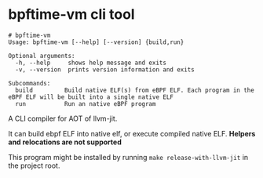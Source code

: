 # bpftime-vm cli tool

```console
# bpftime-vm
Usage: bpftime-vm [--help] [--version] {build,run}

Optional arguments:
  -h, --help     shows help message and exits 
  -v, --version  prints version information and exits 

Subcommands:
  build         Build native ELF(s) from eBPF ELF. Each program in the eBPF ELF will be built into a single native ELF
  run           Run an native eBPF program
```

A CLI compiler for AOT of llvm-jit.

It can build ebpf ELF into native elf, or execute compiled native ELF. **Helpers and relocations are not supported**

This program might be installed by running `make release-with-llvm-jit` in the project root.
